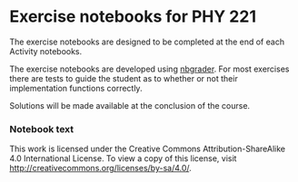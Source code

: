 # Exercise notebooks for PHY 221

The exercise notebooks are designed to be completed at the end
of each Activity notebooks.

The exercise notebooks are developed using
[nbgrader](http://nbgrader.readthedocs.io/). For most exercises there
are tests to guide the student as to whether or not their
implementation functions correctly.

Solutions will be made available at the conclusion of the course.

### Notebook text

This work is licensed under the Creative Commons
Attribution-ShareAlike 4.0 International License. To view a copy of
this license, visit http://creativecommons.org/licenses/by-sa/4.0/.

